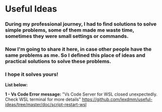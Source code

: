 # Useful Ideas

### During my professional journey, I had to find solutions to solve simple problems, some of them made me waste time, sometimes they were small settings or commands.

### Now I'm going to share it here, in case other people have the same problems as me. So I defined this place of ideas and practical solutions to solve these problems.

### I hope it solves yours!

**List below:**

**1 - Vs Code Error message:** "Vs Code Server for WSL closed unexpectedly. Check WSL terminal for more details" 
https://github.com/lexdmm/useful-ideas/tree/master/doc/script-restart-wsl
